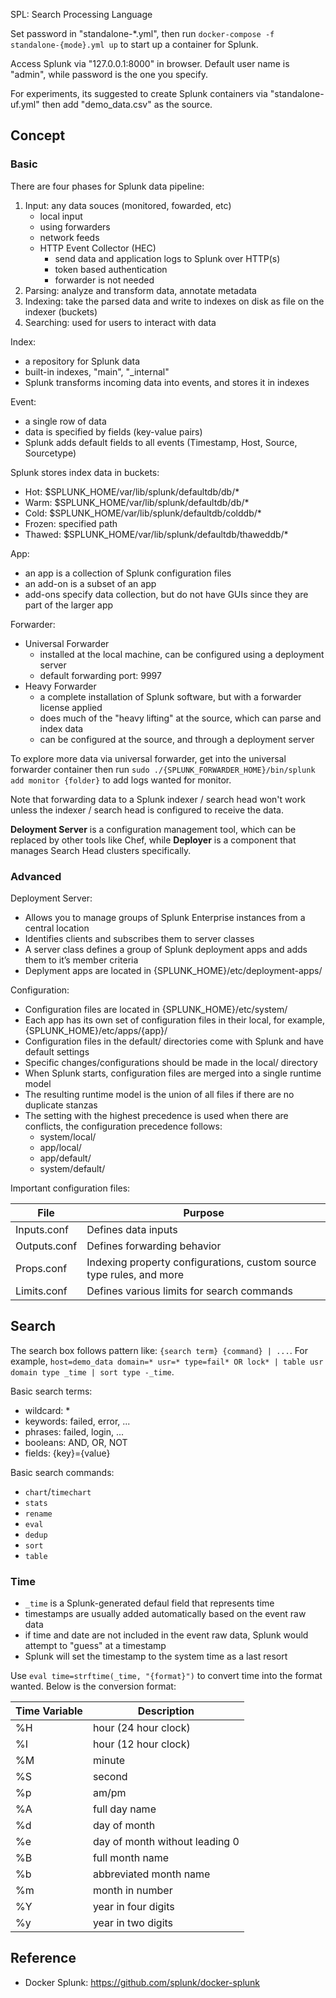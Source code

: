 
SPL: Search Processing Language

Set password in "standalone-*.yml", then run `docker-compose -f standalone-{mode}.yml up` to start up a container for Splunk.

Access Splunk via "127.0.0.1:8000" in browser. Default user name is "admin", while password is the one you specify.

For experiments, its suggested to create Splunk containers via "standalone-uf.yml" then add "demo_data.csv" as the source.


## Concept

### Basic

There are four phases for Splunk data pipeline:
1. Input: any data souces (monitored, fowarded, etc)
    - local input
    - using forwarders
    - network feeds
    - HTTP Event Collector (HEC)
        - send data and application logs to Splunk over HTTP(s)
        - token based authentication
        - forwarder is not needed
2. Parsing: analyze and transform data, annotate metadata
3. Indexing: take the parsed data and write to indexes on disk as file on the indexer (buckets)
4. Searching: used for users to interact with data

Index:
- a repository for Splunk data
- built-in indexes, "main", "_internal"
- Splunk transforms incoming data into events, and stores it in indexes

Event:
- a single row of data
- data is specified by fields (key-value pairs)
- Splunk adds default fields to all events (Timestamp, Host, Source, Sourcetype)

Splunk stores index data in buckets:
- Hot:      $SPLUNK_HOME/var/lib/splunk/defaultdb/db/*
- Warm:     $SPLUNK_HOME/var/lib/splunk/defaultdb/db/*
- Cold:     $SPLUNK_HOME/var/lib/splunk/defaultdb/colddb/*
- Frozen:   specified path
- Thawed:   $SPLUNK_HOME/var/lib/splunk/defaultdb/thaweddb/*

App:
- an app is a collection of Splunk configuration files
- an add-on is a subset of an app
- add-ons specify data collection, but do not have GUIs since they are part of the larger app

Forwarder:
- Universal Forwarder
    - installed at the local machine, can be configured using a deployment server
    - default forwarding port: 9997
- Heavy Forwarder
    - a complete installation of Splunk software, but with a forwarder license applied
    - does much of the "heavy lifting" at the source, which can parse and index data
    - can be configured at the source, and through a deployment server

To explore more data via universal forwarder, get into the universal forwarder container then run `sudo ./{SPLUNK_FORWARDER_HOME}/bin/splunk add monitor {folder}` to add logs wanted for monitor.


Note that forwarding data to a Splunk indexer / search head won't work unless the indexer / search head is configured to receive the data.

__Deloyment Server__ is a configuration management tool, which can be replaced by other tools like Chef, while __Deployer__ is a component that manages Search Head clusters specifically.

### Advanced

Deployment Server:
- Allows you to manage groups of Splunk Enterprise instances from a central location
- Identifies clients and subscribes them to server classes
- A server class defines a group of Splunk deployment apps and adds them to it’s member criteria
- Deplyment apps are located in {SPLUNK_HOME}/etc/deployment-apps/

Configuration:
- Configuration files are located in {SPLUNK_HOME}/etc/system/
- Each app has its own set of configuration files in their local, for example, {SPLUNK_HOME}/etc/apps/{app}/
- Configuration files in the default/ directories come with Splunk and have default settings
- Specific changes/configurations should be made in the local/ directory
- When Splunk starts, configuration files are merged into a single runtime model
- The resulting runtime model is the union of all files if there are no duplicate stanzas
- The setting with the highest precedence is used when there are conflicts, the configuration precedence follows:
    - system/local/
    - app/local/
    - app/default/
    - system/default/

Important configuration files:

| File | Purpose |
| --- | --- |
| Inputs.conf | Defines data inputs |
| Outputs.conf | Defines forwarding behavior |
| Props.conf | Indexing property configurations, custom source type rules, and more |
| Limits.conf | Defines various limits for search commands |


## Search

The search box follows pattern like: `{search term} {command} | ...`. For example, `host=demo_data domain=* usr=* type=fail* OR lock* | table usr domain type _time | sort type -_time`.


Basic search terms:
- wildcard: *
- keywords: failed, error, ...
- phrases: failed, login, ...
- booleans: AND, OR, NOT
- fields: {key}={value}

Basic search commands:
- `chart`/`timechart`
- `stats`
- `rename`
- `eval`
- `dedup`
- `sort`
- `table`


### Time

- `_time` is a Splunk-generated defaul field that represents time
- timestamps are usually added automatically based on the event raw data
- if time and date are not included in the event raw data, Splunk would attempt to "guess" at a timestamp
- Splunk will set the timestamp to the system time as a last resort

Use `eval time=strftime(_time, "{format}")` to convert time into the format wanted. Below is the conversion format:

| Time Variable | Description |
| --- | --- |
| %H | hour (24 hour clock)  |
| %I | hour (12 hour clock) |
| %M | minute |
| %S | second |
| %p | am/pm |
| %A | full day name |
| %d | day of month |
| %e | day of month without leading 0 |
| %B | full month name |
| %b | abbreviated month name |
| %m | month in number |
| %Y | year in four digits |
| %y | year in two digits |



## Reference

- Docker Splunk: https://github.com/splunk/docker-splunk
